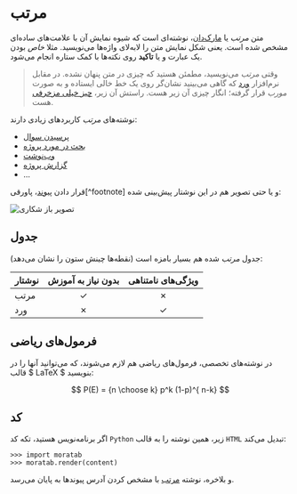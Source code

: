 <!-- ---
layout: word
word: accuracy
tags:
  - word
  - A
--- -->

# مرتب

متن _مرتب_ یا [مارک‌دان]، نوشته‌ای است که شیوه نمایش آن با علامت‌های ساده‌ای مشخص شده است. یعنی شکل نمایش متن را لابه‌لای واژه‌ها می‌نویسید. مثلا _خاص_ بودن یک عبارت و یا **تاکید** روی نکته‌ها با کمک ستاره انجام می‌شود.

> وقتی _مرتب_ می‌نویسید، مطمئن هستید که چیزی در متن پنهان نشده. در مقابل نرم‌افزار [ورد] که گاهی می‌بینید نشان‌گر روی یک خط خالی ایستاده و به صورت _مورب_ قرار گرفته؛ انگار چیزی آن زیر هست. راستش آن زیر، [چیز خیلی مزخرفی] هست.

نوشته‌های _مرتب_ کاربردهای زیادی دارند:

- [پرسیدن سوال](http://stackoverflow.com)
- [بحث در مورد پروژه](https://github.com)
- [وب‌نوشت](https://svbtle.com)
- [گزارش پروژه](http://www.boute.ir)
- ...

قرار دادن [پیوند]، پاورقی[^footnote] و یا حتی تصویر هم در این نوشتار پیش‌بینی شده:

![تصویر باز شکاری](http://www.sobhe.ir/baaz/img/goshawk.jpg)

## جدول

جدول _مرتب_ شده هم بسیار بامزه است (نقطه‌ها چینش ستون را نشان می‌دهد):

| نوشتار | بدون نیاز به آموزش | ویژگی‌های نامتناهی |
| :----- | :----------------: | :----------------: |
| مرتب   |         ✓          |         ✗          |
| ورد    |         ✗          |         ✓          |

## فرمول‌های ریاضی

در نوشته‌های تخصصی، فرمول‌های ریاضی هم لازم می‌شوند، که می‌توانید آنها را در قالب $ LaTeX $ بنویسید:

$$ P(E) = {n \choose k} p^k (1-p)^{ n-k} $$

## کد

اگر برنامه‌نویس هستید، تکه کد `Python` زیر، همین نوشته را به قالب `HTML` تبدیل می‌کند:

    >>> import moratab
    >>> moratab.render(content)

و بلاخره، نوشته [مرتب] با مشخص کردن آدرس پیوندها به پایان می‌رسد.

[مرتب]: http://www.sobhe.ir/moratab
[مارک‌دان]: https://daringfireball.net/projects/markdown
[پیوند]: http://peyvandha.ir
[ورد]: http://office.microsoft.com/en-us/word
[چیز خیلی مزخرفی]: http://www.antipope.org/charlie/blog-static/2013/10/why-microsoft-word-must-die.html
